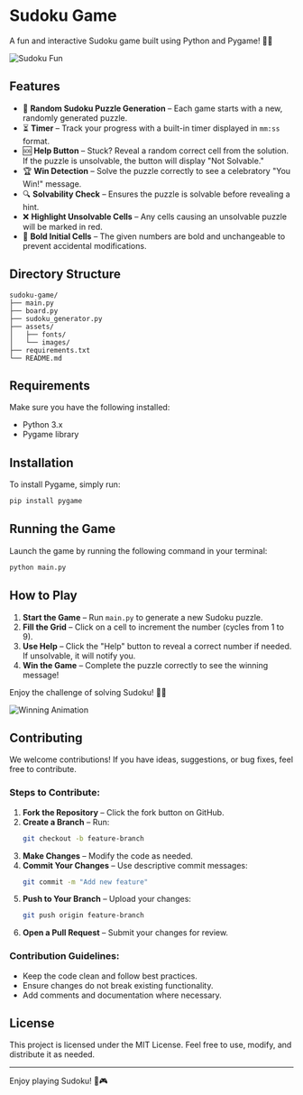 # Sudoku Game

A fun and interactive Sudoku game built using Python and Pygame! 🧩🔥

![Sudoku Fun](https://media0.giphy.com/media/v1.Y2lkPTc5MGI3NjExdzNzbmN4dGJrN3R4czl5ajJkc200bnk5bzl4bDYxODhmcXd3dWhyaSZlcD12MV9pbnRlcm5hbF9naWZfYnlfaWQmY3Q9Zw/l41Yy6jvn3BXYDRu0/giphy.gif)

## Features

- 🎲 **Random Sudoku Puzzle Generation** – Each game starts with a new, randomly generated puzzle.
- ⏳ **Timer** – Track your progress with a built-in timer displayed in `mm:ss` format.
- 🆘 **Help Button** – Stuck? Reveal a random correct cell from the solution. If the puzzle is unsolvable, the button will display "Not Solvable."
- 🏆 **Win Detection** – Solve the puzzle correctly to see a celebratory "You Win!" message.
- 🔍 **Solvability Check** – Ensures the puzzle is solvable before revealing a hint.
- ❌ **Highlight Unsolvable Cells** – Any cells causing an unsolvable puzzle will be marked in red.
- 🔢 **Bold Initial Cells** – The given numbers are bold and unchangeable to prevent accidental modifications.

## Directory Structure

```
sudoku-game/
├── main.py
├── board.py
├── sudoku_generator.py
├── assets/
│   ├── fonts/
│   └── images/
├── requirements.txt
└── README.md
```

## Requirements

Make sure you have the following installed:

- Python 3.x
- Pygame library

## Installation

To install Pygame, simply run:

```bash
pip install pygame
```

## Running the Game

Launch the game by running the following command in your terminal:

```bash
python main.py
```

## How to Play

1. **Start the Game** – Run `main.py` to generate a new Sudoku puzzle.
2. **Fill the Grid** – Click on a cell to increment the number (cycles from 1 to 9).
3. **Use Help** – Click the "Help" button to reveal a correct number if needed. If unsolvable, it will notify you.
4. **Win the Game** – Complete the puzzle correctly to see the winning message!

Enjoy the challenge of solving Sudoku! 🧠✨

![Winning Animation](https://media.giphy.com/media/v1.Y2lkPTc5MGI3NjExOHJma3Nra3J3anh6emtvZTNsbGd1bmpxbDIwcjRvb2VnMmYyZXM4cyZlcD12MV9naWZzX3NlYXJjaCZjdD1n/xT5LMzs7nUzxyVptpS/giphy.gif)

## Contributing

We welcome contributions! If you have ideas, suggestions, or bug fixes, feel free to contribute.

### Steps to Contribute:

1. **Fork the Repository** – Click the fork button on GitHub.
2. **Create a Branch** – Run:
   ```bash
   git checkout -b feature-branch
   ```
3. **Make Changes** – Modify the code as needed.
4. **Commit Your Changes** – Use descriptive commit messages:
   ```bash
   git commit -m "Add new feature"
   ```
5. **Push to Your Branch** – Upload your changes:
   ```bash
   git push origin feature-branch
   ```
6. **Open a Pull Request** – Submit your changes for review.

### Contribution Guidelines:

- Keep the code clean and follow best practices.
- Ensure changes do not break existing functionality.
- Add comments and documentation where necessary.

## License

This project is licensed under the MIT License. Feel free to use, modify, and distribute it as needed.

---

Enjoy playing Sudoku! 🚀🎮

